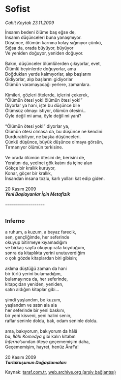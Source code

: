 # Sofist

*Cahit Koytak 23.11.2009*

<div class="yazi">İnsanın bedeni ölüme baş eğse de, <br/>İnsanın düşünceleri buna yanaşmıyor. <br/>Düşünce, ölümün karnına kolay sığmıyor çünkü,<br/>Sığsa da, orada büyüyor, büyüyor <br/>Ve yeniden doğuyor, yeniden doğuyor. <br/><br/>Bakın, düşünceler ölümlülerden çıkıyorlar, evet, <br/>Ölümlü beyinlerde doğuyorlar, ama <br/>Doğdukları yerde kalmıyorlar, alıp başlarını <br/>Gidiyorlar, alıp başlarını gidiyorlar <br/>Ölümün varamayacağı yerlere, zamanlara. <br/><br/>Kimileri, gözleri ötelerde, içlerini çekerek, <br/>“Ölümün ötesi yok! ölümün ötesi yok!” <br/>Diyorlar ya hani, işte bu düşünce bile <br/>Ölümsüz olmayı istiyor, ölümün ötesini... <br/>Öyle değil mi ama, öyle değil mi yani? <br/><br/>“Ölümün ötesi yok!” diyorlar ya, <br/>Ölümün ötesi olmasa da, bu düşünce ne kendini <br/>Durdurabiliyor, ne başka düşünceleri. <br/>Çünkü düşünce, büyük düşünce olmaya görsün, <br/>Tırmanıyor ölümün terkisine. <br/><br/>Ve orada ölümün ötesini de, berisini de, <br/>Yeraltını da, yedinci gök katını da içine alan <br/>Gökçe bir krallık kuruyor, <br/>Konar, göçer bir krallık, <br/>İnsandan insana tozlu, karlı yolları kat edip giden. <br/><br/>20 Kasım 2009<b><i> <br/>Yeni Başlayanlar İçin Metafizik</i></b> <br/><br/>-------------------- <br/><br/><br/><font size="4"><strong>Inferno</strong></font> <br/><br/>a ruhum, a kuzum, a beyaz farecik, <br/>sen, gençliğimde, her seferinde <br/>okuyup bitirmeye kıyamadığım <br/>ve birkaç sayfa okuyup rafa koyduğum, <br/>sonra da kitaplıkta yerini unutuverdiğim <br/>o çok gözde kitaplardan biri gibisin; <br/><br/>aklıma düştüğü zaman da hani <br/>bir türlü yerini bulamadığım, <br/>bulamayınca da, her seferinde, <br/>kitapçıdan yeniden, yeniden, <br/>satın aldığım kitaplar gibi... <br/><br/>şimdi yaşlandım, be kuzum, <br/>yaşlandım ve satın ala ala <br/>her seferinde bir yeni baskını, <br/>bir yeni kisveni, yeni halini senin, <br/>raflar seninle doldu, bak, odam seninle doldu. <br/><br/>ama, bakıyorum, bakıyorum da hâlâ <br/>bu, <i>İlâhi Komedya </i>gibi kalın kitabın<i> <br/>İnferno</i>’sundan öteye geçememişim daha, <br/>Geçememişim, hayret, henüz Âraf’a! <br/><br/>20 Kasım 2009<b><i> <br/>Tarlakuşunun Doğaçlamaları</i></b>
</div>

Kaynak: [taraf.com.tr](http://taraf.com.tr:80/makale/8666.htm), [web.archive.org (arşiv bağlantısı)](http://web.archive.org/web/20100311015029/http://taraf.com.tr:80/makale/8666.htm)
